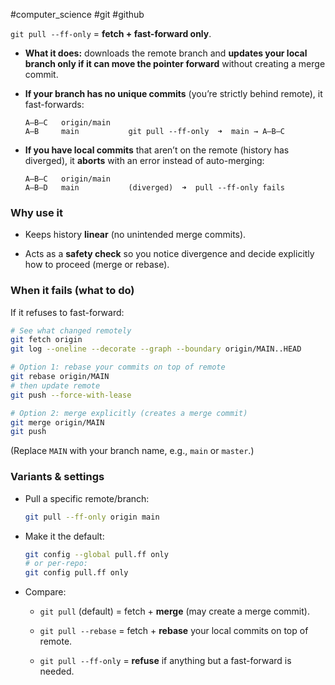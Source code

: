 #computer_science #git #github 

`git pull --ff-only` = **fetch + fast-forward only**.

- **What it does:** downloads the remote branch and **updates your local branch only if it can move the pointer forward** without creating a merge commit.
    
- **If your branch has no unique commits** (you’re strictly behind remote), it fast-forwards:
    
    ```
    A—B—C   origin/main
    A—B     main           git pull --ff-only  ➜  main → A—B—C
    ```
    
- **If you have local commits** that aren’t on the remote (history has diverged), it **aborts** with an error instead of auto-merging:
    
    ```
    A—B—C   origin/main
    A—B—D   main           (diverged)  ➜  pull --ff-only fails
    ```
    

### Why use it

- Keeps history **linear** (no unintended merge commits).
    
- Acts as a **safety check** so you notice divergence and decide explicitly how to proceed (merge or rebase).
    

### When it fails (what to do)

If it refuses to fast-forward:

```bash
# See what changed remotely
git fetch origin
git log --oneline --decorate --graph --boundary origin/MAIN..HEAD

# Option 1: rebase your commits on top of remote
git rebase origin/MAIN
# then update remote
git push --force-with-lease

# Option 2: merge explicitly (creates a merge commit)
git merge origin/MAIN
git push
```

(Replace `MAIN` with your branch name, e.g., `main` or `master`.)

### Variants & settings

- Pull a specific remote/branch:
    
    ```bash
    git pull --ff-only origin main
    ```
    
- Make it the default:
    
    ```bash
    git config --global pull.ff only
    # or per-repo:
    git config pull.ff only
    ```
    
- Compare:
    
    - `git pull` (default) = fetch + **merge** (may create a merge commit).
        
    - `git pull --rebase` = fetch + **rebase** your local commits on top of remote.
        
    - `git pull --ff-only` = **refuse** if anything but a fast-forward is needed.
